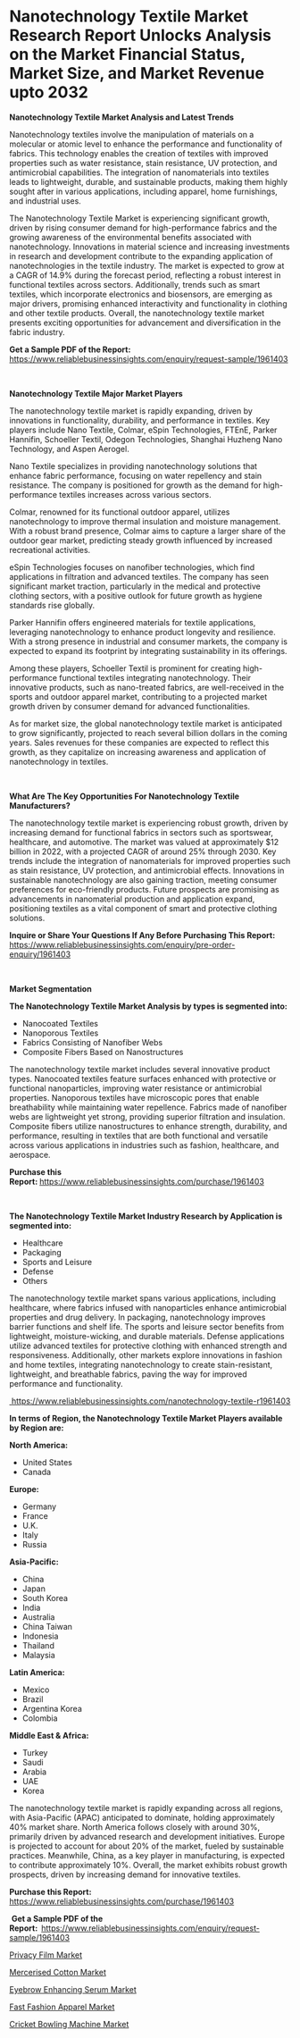 <p><h1>Nanotechnology Textile Market Research Report Unlocks Analysis on the Market Financial Status, Market Size, and Market Revenue upto 2032</h1></p><p><strong>Nanotechnology Textile Market Analysis and Latest Trends</strong></p>
<p><p>Nanotechnology textiles involve the manipulation of materials on a molecular or atomic level to enhance the performance and functionality of fabrics. This technology enables the creation of textiles with improved properties such as water resistance, stain resistance, UV protection, and antimicrobial capabilities. The integration of nanomaterials into textiles leads to lightweight, durable, and sustainable products, making them highly sought after in various applications, including apparel, home furnishings, and industrial uses.</p><p>The Nanotechnology Textile Market is experiencing significant growth, driven by rising consumer demand for high-performance fabrics and the growing awareness of the environmental benefits associated with nanotechnology. Innovations in material science and increasing investments in research and development contribute to the expanding application of nanotechnologies in the textile industry. The market is expected to grow at a CAGR of 14.9% during the forecast period, reflecting a robust interest in functional textiles across sectors. Additionally, trends such as smart textiles, which incorporate electronics and biosensors, are emerging as major drivers, promising enhanced interactivity and functionality in clothing and other textile products. Overall, the nanotechnology textile market presents exciting opportunities for advancement and diversification in the fabric industry.</p></p>
<p><strong>Get a Sample PDF of the Report:&nbsp;</strong> <a href="https://www.reliablebusinessinsights.com/enquiry/request-sample/1961403?utm_campaign=117&utm_medium=2&utm_source=Github&utm_content=ia&utm_term=08022025&utm_id=nanotechnology-textile">https://www.reliablebusinessinsights.com/enquiry/request-sample/1961403</a></p>
<p>&nbsp;</p>
<p><strong>Nanotechnology Textile Major Market Players</strong></p>
<p><p>The nanotechnology textile market is rapidly expanding, driven by innovations in functionality, durability, and performance in textiles. Key players include Nano Textile, Colmar, eSpin Technologies, FTEnE, Parker Hannifin, Schoeller Textil, Odegon Technologies, Shanghai Huzheng Nano Technology, and Aspen Aerogel.</p><p>Nano Textile specializes in providing nanotechnology solutions that enhance fabric performance, focusing on water repellency and stain resistance. The company is positioned for growth as the demand for high-performance textiles increases across various sectors.</p><p>Colmar, renowned for its functional outdoor apparel, utilizes nanotechnology to improve thermal insulation and moisture management. With a robust brand presence, Colmar aims to capture a larger share of the outdoor gear market, predicting steady growth influenced by increased recreational activities.</p><p>eSpin Technologies focuses on nanofiber technologies, which find applications in filtration and advanced textiles. The company has seen significant market traction, particularly in the medical and protective clothing sectors, with a positive outlook for future growth as hygiene standards rise globally.</p><p>Parker Hannifin offers engineered materials for textile applications, leveraging nanotechnology to enhance product longevity and resilience. With a strong presence in industrial and consumer markets, the company is expected to expand its footprint by integrating sustainability in its offerings.</p><p>Among these players, Schoeller Textil is prominent for creating high-performance functional textiles integrating nanotechnology. Their innovative products, such as nano-treated fabrics, are well-received in the sports and outdoor apparel market, contributing to a projected market growth driven by consumer demand for advanced functionalities.</p><p>As for market size, the global nanotechnology textile market is anticipated to grow significantly, projected to reach several billion dollars in the coming years. Sales revenues for these companies are expected to reflect this growth, as they capitalize on increasing awareness and application of nanotechnology in textiles.</p></p>
<p>&nbsp;</p>
<p><strong>What Are The Key Opportunities For Nanotechnology Textile Manufacturers?</strong></p>
<p><p>The nanotechnology textile market is experiencing robust growth, driven by increasing demand for functional fabrics in sectors such as sportswear, healthcare, and automotive. The market was valued at approximately $12 billion in 2022, with a projected CAGR of around 25% through 2030. Key trends include the integration of nanomaterials for improved properties such as stain resistance, UV protection, and antimicrobial effects. Innovations in sustainable nanotechnology are also gaining traction, meeting consumer preferences for eco-friendly products. Future prospects are promising as advancements in nanomaterial production and application expand, positioning textiles as a vital component of smart and protective clothing solutions.</p></p>
<p><strong>Inquire or Share Your Questions If Any Before Purchasing This Report:</strong> <a href="https://www.reliablebusinessinsights.com/enquiry/pre-order-enquiry/1961403?utm_campaign=117&utm_medium=2&utm_source=Github&utm_content=ia&utm_term=08022025&utm_id=nanotechnology-textile">https://www.reliablebusinessinsights.com/enquiry/pre-order-enquiry/1961403</a></p>
<p>&nbsp;</p>
<p><strong>Market Segmentation</strong></p>
<p><strong>The Nanotechnology Textile Market Analysis by types is segmented into:</strong></p>
<p><ul><li>Nanocoated Textiles</li><li>Nanoporous Textiles</li><li>Fabrics Consisting of Nanofiber Webs</li><li>Composite Fibers Based on Nanostructures</li></ul></p>
<p><p>The nanotechnology textile market includes several innovative product types. Nanocoated textiles feature surfaces enhanced with protective or functional nanoparticles, improving water resistance or antimicrobial properties. Nanoporous textiles have microscopic pores that enable breathability while maintaining water repellence. Fabrics made of nanofiber webs are lightweight yet strong, providing superior filtration and insulation. Composite fibers utilize nanostructures to enhance strength, durability, and performance, resulting in textiles that are both functional and versatile across various applications in industries such as fashion, healthcare, and aerospace.</p></p>
<p><strong>Purchase this Report:&nbsp;</strong><a href="https://www.reliablebusinessinsights.com/purchase/1961403?utm_campaign=117&utm_medium=2&utm_source=Github&utm_content=ia&utm_term=08022025&utm_id=nanotechnology-textile">https://www.reliablebusinessinsights.com/purchase/1961403</a></p>
<p>&nbsp;</p>
<p><strong>The Nanotechnology Textile Market Industry Research by Application is segmented into:</strong></p>
<p><ul><li>Healthcare</li><li>Packaging</li><li>Sports and Leisure</li><li>Defense</li><li>Others</li></ul></p>
<p><p>The nanotechnology textile market spans various applications, including healthcare, where fabrics infused with nanoparticles enhance antimicrobial properties and drug delivery. In packaging, nanotechnology improves barrier functions and shelf life. The sports and leisure sector benefits from lightweight, moisture-wicking, and durable materials. Defense applications utilize advanced textiles for protective clothing with enhanced strength and responsiveness. Additionally, other markets explore innovations in fashion and home textiles, integrating nanotechnology to create stain-resistant, lightweight, and breathable fabrics, paving the way for improved performance and functionality.</p></p>
<p><a href="https://www.reliablebusinessinsights.com/nanotechnology-textile-r1961403?utm_campaign=117&utm_medium=2&utm_source=Github&utm_content=ia&utm_term=08022025&utm_id=nanotechnology-textile">&nbsp;https://www.reliablebusinessinsights.com/nanotechnology-textile-r1961403</a></p>
<p><strong>In terms of Region, the Nanotechnology Textile Market Players available by Region are:</strong></p>
<p>
    <p> <strong> North America: </strong>
        <ul>
            <li>United States</li>
            <li>Canada</li>
        </ul>
        </p> 
    <p> <strong> Europe: </strong>
        <ul>
            <li>Germany</li>
            <li>France</li>
            <li>U.K.</li>
            <li>Italy</li>
            <li>Russia</li>
        </ul>
        </p> 
    <p> <strong> Asia-Pacific: </strong>
        <ul>
            <li>China</li>
            <li>Japan</li>
            <li>South Korea</li>
            <li>India</li>
            <li>Australia</li>
            <li>China Taiwan</li>
            <li>Indonesia</li>
            <li>Thailand</li>
            <li>Malaysia</li>
        </ul>
        </p> 
    <p> <strong> Latin America: </strong>
        <ul>
            <li>Mexico</li>
            <li>Brazil</li>
            <li>Argentina Korea</li>
            <li>Colombia</li>
        </ul>
        </p> 
    <p> <strong> Middle East & Africa: </strong>
        <ul>
            <li>Turkey</li>
            <li>Saudi</li>
            <li>Arabia</li>
            <li>UAE</li>
            <li>Korea</li>
        </ul>
    </p>
    </p>
<p><p>The nanotechnology textile market is rapidly expanding across all regions, with Asia-Pacific (APAC) anticipated to dominate, holding approximately 40% market share. North America follows closely with around 30%, primarily driven by advanced research and development initiatives. Europe is projected to account for about 20% of the market, fueled by sustainable practices. Meanwhile, China, as a key player in manufacturing, is expected to contribute approximately 10%. Overall, the market exhibits robust growth prospects, driven by increasing demand for innovative textiles.</p></p>
<p><strong>Purchase this Report: </strong><a href="https://www.reliablebusinessinsights.com/purchase/1961403?utm_campaign=117&utm_medium=2&utm_source=Github&utm_content=ia&utm_term=08022025&utm_id=nanotechnology-textile">https://www.reliablebusinessinsights.com/purchase/1961403</a></p>
<p>&nbsp;<strong>Get a Sample PDF of the Report:&nbsp;&nbsp;</strong><a href="https://www.reliablebusinessinsights.com/enquiry/request-sample/1961403?utm_campaign=117&utm_medium=2&utm_source=Github&utm_content=ia&utm_term=08022025&utm_id=nanotechnology-textile">https://www.reliablebusinessinsights.com/enquiry/request-sample/1961403</a></p>
<p><strong></strong></p>
<p><p><a href="https://github.com/celpabembes/Market-Research-Report-List-1/blob/main/privacy-film-market.md?utm_campaign=117&utm_medium=2&utm_source=Github&utm_content=ia&utm_term=08022025&utm_id=nanotechnology-textile">Privacy Film Market</a></p><p><a href="https://github.com/sandoyjonet/Market-Research-Report-List-1/blob/main/mercerised-cotton-market.md?utm_campaign=117&utm_medium=2&utm_source=Github&utm_content=ia&utm_term=08022025&utm_id=nanotechnology-textile">Mercerised Cotton Market</a></p><p><a href="https://github.com/itayjedhe/Market-Research-Report-List-1/blob/main/eyebrow-enhancing-serum-market.md?utm_campaign=117&utm_medium=2&utm_source=Github&utm_content=ia&utm_term=08022025&utm_id=nanotechnology-textile">Eyebrow Enhancing Serum Market</a></p><p><a href="https://github.com/voetzeszuh/Market-Research-Report-List-1/blob/main/fast-fashion-apparel-market.md?utm_campaign=117&utm_medium=2&utm_source=Github&utm_content=ia&utm_term=08022025&utm_id=nanotechnology-textile">Fast Fashion Apparel Market</a></p><p><a href="https://github.com/lobatjoeit/Market-Research-Report-List-1/blob/main/cricket-bowling-machine-market.md?utm_campaign=117&utm_medium=2&utm_source=Github&utm_content=ia&utm_term=08022025&utm_id=nanotechnology-textile">Cricket Bowling Machine Market</a></p></p>